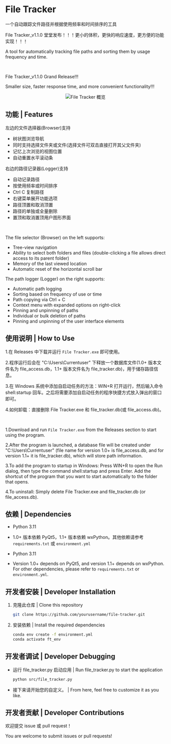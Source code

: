 ﻿# File Tracker
一个自动跟踪文件路径并根据使用频率和时间排序的工具

File Tracker_v1.1.0 堂堂发布！！！更小的体积，更快的响应速度，更方便的功能实现！！！

A tool for automatically tracking file paths and sorting them by usage frequency and time.

<br>

File Tracker_v1.1.0 Grand Release!!! 

Smaller size, faster response time, and more convenient functionality!!!

<div align="center">

![File Tracker 概览](https://raw.githubusercontent.com/Neus117/File-Tracker/main/images/FileTracker_v1.1-Overview.jpg)

</div>

## 功能 | Features
左边的文件选择器(Browser)支持
- 树状图浏览导航
- 同时支持选择文件夹或文件(选择文件可双击直接打开其父文件夹)
- 记忆上次浏览的视图位置
- 自动重置水平滚动条

右边的路径记录器(Logger)支持
- 自动记录路径
- 按使用频率或时间排序
- Ctrl C 复制路径
- 右键菜单展开功能选项
- 路径顶置和取消顶置
- 路径的单独或全量删除
- 置顶和取消置顶用户图形界面

<br>

The file selector (Browser) on the left supports:
- Tree-view navigation
- Ability to select both folders and files (double-clicking a file allows direct access to its parent folder)
- Memory of the last viewed location
- Automatic reset of the horizontal scroll bar

The path logger (Logger) on the right supports:
- Automatic path logging
- Sorting based on frequency of use or time
- Path copying via Ctrl + C
- Context menu with expanded options on right-click
- Pinning and unpinning of paths
- Individual or bulk deletion of paths
- Pinning and unpinning of the user interface elements

## 使用说明 | How to Use
1.在 Releases 中下载并运行 `File Tracker.exe` 即可使用。

2.程序运行后会在 "C:\Users\Currentuser" 下释放一个数据库文件(1.0+ 版本文件名为 file_access.db，1.1+ 版本文件名为 file_tracker.db)，用于储存路径信息。

3.在 Windows 系统中添加自启动任务的方法：WIN+R 打开运行，然后输入命令 shell:startup 回车。之后将需要添加自启动任务的程序快捷方式放入弹出的窗口即可。

4.如何卸载：直接删除 File Tracker.exe 和 file_tracker.db(或 file_access.db)。

<br>

1.Download and run `File Tracker.exe` from the Releases section to start using the program.

2.After the program is launched, a database file will be created under "C:\Users\Currentuser" (file name for version 1.0+ is file_access.db, and for version 1.1+ it is file_tracker.db), which will store path information.

3.To add the program to startup in Windows: Press WIN+R to open the Run dialog, then type the command shell:startup and press Enter. Add the shortcut of the program that you want to start automatically to the folder that opens.

4.To uninstall: Simply delete File Tracker.exe and file_tracker.db (or file_access.db).

## 依赖 | Dependencies
- Python 3.11
- 1.0+ 版本依赖 PyQt5，1.1+ 版本依赖 wxPython。其他依赖请参考 `requirements.txt` 或 `environment.yml`

- Python 3.11
- Version 1.0+ depends on PyQt5, and version 1.1+ depends on wxPython. For other dependencies, please refer to `requirements.txt` or `environment.yml`.

## 开发者安装 | Developer Installation
1. 克隆此仓库 | Clone this repository
   ```bash
   git clone https://github.com/yourusername/file-tracker.git
2. 安装依赖 | Install the required dependencies
   ```bash
   conda env create -f environment.yml
   conda activate ft_env

## 开发者调试 | Developer Debugging
- 运行 file_tracker.py 启动应用 | Run file_tracker.py to start the application
  ```bash
  python src/file_tracker.py
- 接下来请开始您的自定义。 | From here, feel free to customize it as you like.

## 开发者贡献 | Developer Contributions
欢迎提交 issue 或 pull request！

You are welcome to submit issues or pull requests!
